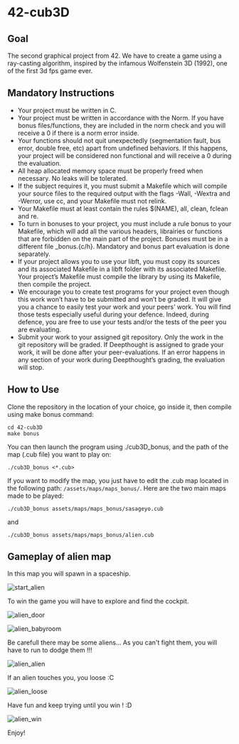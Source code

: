 # 42-cub3D

## Goal
The second graphical project from 42. We have to create a game using a ray-casting algorithm, inspired by the infamous Wolfenstein 3D (1992), one of the first 3d fps game ever.

## Mandatory Instructions
- Your project must be written in C.
- Your project must be written in accordance with the Norm. If you have bonus
files/functions, they are included in the norm check and you will receive a 0 if there
is a norm error inside.
- Your functions should not quit unexpectedly (segmentation fault, bus error, double
free, etc) apart from undefined behaviors. If this happens, your project will be
considered non functional and will receive a 0 during the evaluation.
- All heap allocated memory space must be properly freed when necessary. No leaks
will be tolerated.
- If the subject requires it, you must submit a Makefile which will compile your
source files to the required output with the flags -Wall, -Wextra and -Werror, use
cc, and your Makefile must not relink.
- Your Makefile must at least contain the rules $(NAME), all, clean, fclean and
re.
- To turn in bonuses to your project, you must include a rule bonus to your Makefile,
which will add all the various headers, librairies or functions that are forbidden on
the main part of the project. Bonuses must be in a different file _bonus.{c/h}.
Mandatory and bonus part evaluation is done separately.
- If your project allows you to use your libft, you must copy its sources and its
associated Makefile in a libft folder with its associated Makefile. Your project’s
Makefile must compile the library by using its Makefile, then compile the project.
- We encourage you to create test programs for your project even though this work
won’t have to be submitted and won’t be graded. It will give you a chance
to easily test your work and your peers’ work. You will find those tests especially
useful during your defence. Indeed, during defence, you are free to use your tests
and/or the tests of the peer you are evaluating.
- Submit your work to your assigned git repository. Only the work in the git repository will be graded. If Deepthought is assigned to grade your work, it will be done
after your peer-evaluations. If an error happens in any section of your work during
Deepthought’s grading, the evaluation will stop.

## How to Use
Clone the repository in the location of your choice, go inside it, then compile using make bonus command:
```
cd 42-cub3D
make bonus
```
You can then launch the program using ./cub3D_bonus, and the path of the map (.cub file) you want to play on:
```
./cub3D_bonus <*.cub>
```
If you want to modify the map, you just have to edit the .cub map located in the following path: ```/assets/maps/maps_bonus/```. Here are the two main maps made to be played:
```
./cub3D_bonus assets/maps/maps_bonus/sasageyo.cub 
```
and
```
./cub3D_bonus assets/maps/maps_bonus/alien.cub  
```

## Gameplay of alien map

In this map you will spawn in a spaceship. 

![start_alien](https://github.com/ajealcat/42-cub3D/assets/84559833/161e18af-582e-4168-b9d4-e7b441c28769)

To win the game you will have to explore and find the cockpit.

![alien_door](https://github.com/ajealcat/42-cub3D/assets/84559833/ab545839-8cf6-4936-8222-3210e1ef0d78)

![alien_babyroom](https://github.com/ajealcat/42-cub3D/assets/84559833/eeabf22f-0e2c-462d-b115-150997291288)

Be carefull there may be some aliens... As you can't fight them, you will have to run to dodge them !!! 

![alien_alien](https://github.com/ajealcat/42-cub3D/assets/84559833/abc19b0d-e686-4682-bfa9-c1aca3068455)

If an alien touches you, you loose :C 

![alien_loose](https://github.com/ajealcat/42-cub3D/assets/84559833/dbb2acac-9af9-403d-83d0-f2887d7719ce)

Have fun and keep trying until you win ! :D 

![alien_win](https://github.com/ajealcat/42-cub3D/assets/84559833/2519d5fb-9466-4978-a917-de01b83f425d)


Enjoy!
